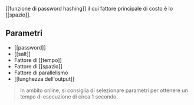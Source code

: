 [[funzione di password hashing]] il cui fattore principale di costo è lo [[spazio]].

## Parametri

- [[password]]
- [[salt]]
- Fattore di [[tempo]]
- Fattore di [[spazio]]
- Fattore di parallelismo
- [[lunghezza dell'output]]

> In ambito online, si consiglia di selezionare parametri per ottenere un tempo di esecuzione di circa 1 secondo.
